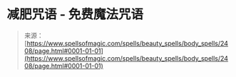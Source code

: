 <!--yml

分类：未分类

日期：2024年06月12日 18:36:04

-->

# 减肥咒语 - 免费魔法咒语

> 来源：[https://www.spellsofmagic.com/spells/beauty_spells/body_spells/2408/page.html#0001-01-01](https://www.spellsofmagic.com/spells/beauty_spells/body_spells/2408/page.html#0001-01-01)
